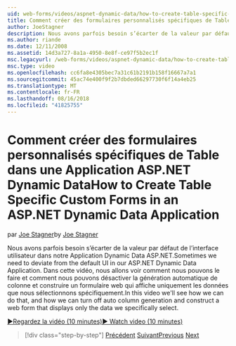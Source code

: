 ```yaml
---
uid: web-forms/videos/aspnet-dynamic-data/how-to-create-table-specific-custom-forms-in-an-aspnet-dynamic-data-application
title: Comment créer des formulaires personnalisés spécifiques de Table dans une Application ASP.NET Dynamic Data | Microsoft Docs
author: JoeStagner
description: Nous avons parfois besoin s’écarter de la valeur par défaut de l’interface utilisateur dans notre Application Dynamic Data ASP.NET. Dans cette vidéo, nous allons voir comment nous pouvons le faire et comment nous pouvons désactiver...
ms.author: riande
ms.date: 12/11/2008
ms.assetid: 14d3a727-8a1a-4950-8e8f-ce97f5b2ec1f
msc.legacyurl: /web-forms/videos/aspnet-dynamic-data/how-to-create-table-specific-custom-forms-in-an-aspnet-dynamic-data-application
msc.type: video
ms.openlocfilehash: cc6fa8e4305bec7a31c61b2191b158f16667a7a1
ms.sourcegitcommit: 45ac74e400f9f2b7dbded66297730f6f14a4eb25
ms.translationtype: MT
ms.contentlocale: fr-FR
ms.lasthandoff: 08/16/2018
ms.locfileid: "41825755"
---
```

<a name="how-to-create-table-specific-custom-forms-in-an-aspnet-dynamic-data-application"></a><span data-ttu-id="983a0-104">Comment créer des formulaires personnalisés spécifiques de Table dans une Application ASP.NET Dynamic Data</span><span class="sxs-lookup"><span data-stu-id="983a0-104">How to Create Table Specific Custom Forms in an ASP.NET Dynamic Data Application</span></span>
====================
<span data-ttu-id="983a0-105">par [Joe Stagner](https://github.com/JoeStagner)</span><span class="sxs-lookup"><span data-stu-id="983a0-105">by [Joe Stagner](https://github.com/JoeStagner)</span></span>

<span data-ttu-id="983a0-106">Nous avons parfois besoin s’écarter de la valeur par défaut de l’interface utilisateur dans notre Application Dynamic Data ASP.NET.</span><span class="sxs-lookup"><span data-stu-id="983a0-106">Sometimes we need to deviate from the default UI in our ASP.NET Dynamic Data Application.</span></span> <span data-ttu-id="983a0-107">Dans cette vidéo, nous allons voir comment nous pouvons le faire et comment nous pouvons désactiver la génération automatique de colonne et construire un formulaire web qui affiche uniquement les données que nous sélectionnons spécifiquement.</span><span class="sxs-lookup"><span data-stu-id="983a0-107">In this video we'll see how we can do that, and how we can turn off auto column generation and construct a web form that displays only the data we specifically select.</span></span>

[<span data-ttu-id="983a0-108">&#9654;Regardez la vidéo (10 minutes)</span><span class="sxs-lookup"><span data-stu-id="983a0-108">&#9654; Watch video (10 minutes)</span></span>](https://channel9.msdn.com/Blogs/ASP-NET-Site-Videos/how-to-create-table-specific-custom-forms-in-an-aspnet-dynamic-data-application)

> [!div class="step-by-step"]
> <span data-ttu-id="983a0-109">[Précédent](how-to-remove-columns-from-your-dynamicdata-data-grids.md)
> [Suivant](aspnet-dynamic-data-custom-form-formatting.md)</span><span class="sxs-lookup"><span data-stu-id="983a0-109">[Previous](how-to-remove-columns-from-your-dynamicdata-data-grids.md)
[Next](aspnet-dynamic-data-custom-form-formatting.md)</span></span>
